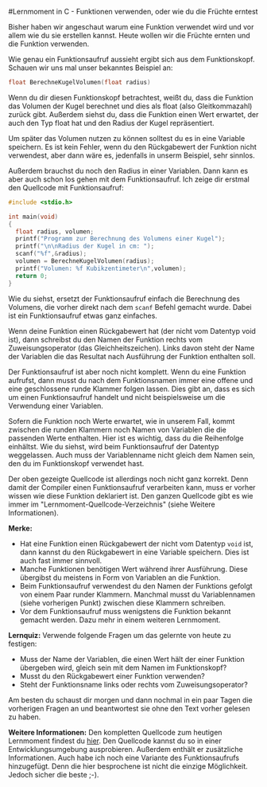#Lernmoment in C - Funktionen verwenden, oder wie du die Früchte erntest

Bisher haben wir angeschaut warum eine Funktion verwendet wird und vor allem wie du sie erstellen kannst. Heute wollen wir die Früchte ernten und die Funktion verwenden.

Wie genau ein Funktionsaufruf aussieht ergibt sich aus dem Funktionskopf. Schauen wir uns mal unser bekanntes Beispiel an:

```c
float BerechneKugelVolumen(float radius)
```

Wenn du dir diesen Funktionskopf betrachtest, weißt du, dass die Funktion das Volumen der Kugel berechnet und dies als float (also Gleitkommazahl) zurück gibt. Außerdem siehst du, dass die Funktion einen Wert erwartet, der auch den Typ float hat und den Radius der Kugel repräsentiert.

Um später das Volumen nutzen zu können solltest du es in eine Variable speichern. Es ist kein Fehler, wenn du den Rückgabewert der Funktion nicht verwendest, aber dann wäre es, jedenfalls in unserm Beispiel, sehr sinnlos.

Außerdem brauchst du noch den Radius in einer Variablen. Dann kann es aber auch schon los gehen mit dem Funktionsaufruf. Ich zeige dir erstmal den Quellcode mit Funktionsaufruf:

```c
#include <stdio.h>

int main(void)
{ 
  float radius, volumen;
  printf("Programm zur Berechnung des Volumens einer Kugel");
  printf("\n\nRadius der Kugel in cm: ");
  scanf("%f",&radius);
  volumen = BerechneKugelVolumen(radius);
  printf("Volumen: %f Kubikzentimeter\n",volumen);
  return 0;
}
```

Wie du siehst, ersetzt der Funktionsaufruf einfach die Berechnung des Volumens, die vorher direkt nach dem `scanf` Befehl gemacht wurde. Dabei ist ein Funktionsaufruf etwas ganz einfaches.

Wenn deine Funktion einen Rückgabewert hat (der nicht vom Datentyp void ist), dann schreibst du den Namen der Funktion rechts vom Zuweisungsoperator (das Gleichheitszeichen). Links davon steht der Name der Variablen die das Resultat nach Ausführung der Funktion enthalten soll.

Der Funktionsaufruf ist aber noch nicht komplett. Wenn du eine Funktion aufrufst, dann musst du nach dem Funktionsnamen immer eine offene und eine geschlossene runde Klammer folgen lassen. Dies gibt an, dass es sich um einen Funktionsaufruf handelt und nicht beispielsweise um die Verwendung einer Variablen.

Sofern die Funktion noch Werte erwartet, wie in unserem Fall, kommt zwischen die runden Klammern noch Namen von Variablen die die passenden Werte enthalten. Hier ist es wichtig, dass du die Reihenfolge einhältst. Wie du siehst, wird beim Funktionsaufruf der Datentyp weggelassen. Auch muss der Variablenname nicht gleich dem Namen sein, den du im Funktionskopf verwendet hast.

Der oben gezeigte Quellcode ist allerdings noch nicht ganz korrekt. Denn damit der Compiler einen Funktionsaufruf verarbeiten kann, muss er vorher wissen wie diese Funktion deklariert ist. Den ganzen Quellcode gibt es wie immer im "Lernmoment-Quellcode-Verzeichnis" (siehe Weitere Informationen).

**Merke:**

-	Hat eine Funktion einen Rückgabewert der nicht vom Datentyp `void` ist, dann kannst du den Rückgabewert in eine Variable speichern. Dies ist auch fast immer sinnvoll.
-	Manche Funktionen benötigen Wert während ihrer Ausführung. Diese übergibst du meistens in Form von Variablen an die Funktion.
-	Beim Funktionsaufruf verwendest du den Namen der Funktions gefolgt von einem Paar runder Klammern. Manchmal musst du Variablennamen (siehe vorherigen Punkt) zwischen diese Klammern schreiben.
-	Vor dem Funktionsaufruf muss wenigstens die Funktion bekannt gemacht werden. Dazu mehr in einem weiteren Lernmoment.

**Lernquiz:** Verwende folgende Fragen um das gelernte von heute zu festigen:

-	Muss der Name der Variablen, die einen Wert hält der einer Funktion übergeben wird, gleich sein mit dem Namen im Funktionskopf?
-	Musst du den Rückgabewert einer Funktion verwenden?
-	Steht der Funktionsname links oder rechts vom Zuweisungsoperator?

Am besten du schaust dir morgen und dann nochmal in ein paar Tagen die vorherigen Fragen an und beantwortest sie ohne den Text vorher gelesen zu haben.

**Weitere Informationen:** Den kompletten Quellcode zum heutigen Lernmoment findest du [hier](https://github.com/inginform/lernmomente/tree/master/C_FunktionenVerwenden). Den Quellcode kannst du so in einer Entwicklungsumgebung ausprobieren. Außerdem enthält er zusätzliche Informationen. Auch habe ich noch eine Variante des Funktionsaufrufs hinzugefügt. Denn die hier besprochene ist nicht die einzige Möglichkeit. Jedoch sicher die beste ;-).
